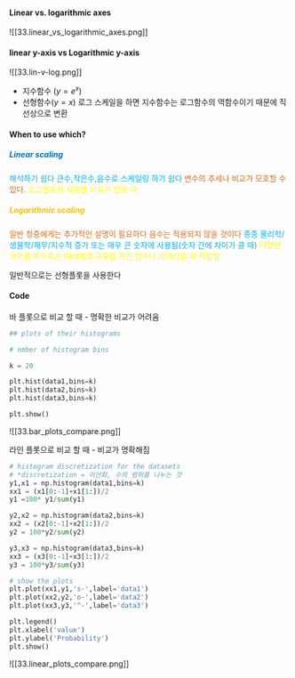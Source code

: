 #### Linear vs. logarithmic axes
![[33.linear_vs_logarithmic_axes.png]]


#### linear y-axis vs Logarithmic y-axis
![[33.lin-v-log.png]]
- 지수함수 ($y=e^x$)
- 선형함수($y=x$)
로그 스케일을 하면 지수함수는 로그함수의 역함수이기 때문에 직선상으로 변환

#### When to use which?

##### <span style="color:rgb(0, 112, 192)">Linear scaling</span>
<span style="color:rgb(0, 176, 240)">해석하기 쉽다</span>
<span style="color:rgb(0, 176, 240)">큰수,작은수,음수로 스케일링 하기 쉽다</span>
<span style="color:rgb(211, 111, 29)">변수의 추세나 비교가 모호할 수 있다.</span>
<span style="color:rgb(255, 255, 0)">로그플롯을 사용할 이유가 없을 때</span> 

##### <span style="color:rgb(255, 192, 0)">Logarithmic scaling</span>
<span style="color:rgb(211, 111, 29)">일반 청중에게는 추가적인 설명이 필요하다</span>
<span style="color:rgb(211, 111, 29)">음수는 적용되지 않을 것이다</span>
<span style="color:rgb(0, 176, 240)">종종 물리학/생물학/재무/지수적 증가 또는 매우 큰 숫자에 사용됨(숫자 간에 차이가 클 때)</span>
<span style="color:rgb(255, 255, 0)">다양한 크기를 아우르는 여러개의 규모를 가진 함수나 데이터일  때 적합함</span> 

일반적으로는 선형플롯을 사용한다


#### Code

바 플롯으로 비교 할 때 - 명확한 비교가 어려움
```python
## plots of their histograms

# nmber of histogram bins 

k = 20

plt.hist(data1,bins=k)
plt.hist(data2,bins=k)
plt.hist(data3,bins=k)

plt.show()
```
![[33.bar_plots_compare.png]]


라인 플롯으로 비교 할 때 - 비교가 명확해짐
```python
# histogram discretization for the datasets
# *discretization = 이산화, 수의 범위를 나누는 것
y1,x1 = np.histogram(data1,bins=k)
xx1 = (x1[0:-1]+x1[1:])/2
y1 =100* y1/sum(y1)

y2,x2 = np.histogram(data2,bins=k)
xx2 = (x2[0:-1]+x2[1:])/2
y2 = 100*y2/sum(y2)

y3,x3 = np.histogram(data3,bins=k)
xx3 = (x3[0:-1]+x3[1:])/2
y3 = 100*y3/sum(y3)

# show the plots
plt.plot(xx1,y1,'s-',label='data1')
plt.plot(xx2,y2,'o-',label='data2')
plt.plot(xx3,y3,'^-',label='data3')

plt.legend()
plt.xlabel('value')
plt.ylabel('Probability')
plt.show()
```

![[33.linear_plots_compare.png]]
